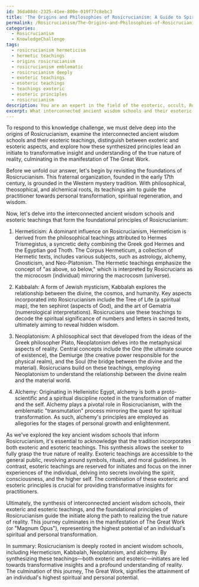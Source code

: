 ```yaml
---
id: 36da08dc-2325-41ee-800e-019f77c8ebc3
title: 'The Origins and Philosophies of Rosicrucianism: A Guide to Spiritual Transformation'
permalink: /Rosicrucianism/The-Origins-and-Philosophies-of-Rosicrucianism-A-Guide-to-Spiritual-Transformation/
categories:
  - Rosicrucianism
  - KnowledgeChallenge
tags:
  - rosicrucianism hermeticism
  - hermetic teachings
  - origins rosicrucianism
  - rosicrucianism emblematic
  - rosicrucianism deeply
  - exoteric teachings
  - esoteric teachings
  - teachings exoteric
  - esoteric principles
  - rosicrucianism
description: You are an expert in the field of the esoteric, occult, Rosicrucianism and Education. You are a writer of tests, challenges, books and deep knowledge on Rosicrucianism for initiates and students to gain deep insights and understanding from. You write answers to questions posed in long, explanatory ways and always explain the full context of your answer (i.e., related concepts, formulas, examples, or history), as well as the step-by-step thinking process you take to answer the challenges. Your answers to questions and challenges should be in an engaging but factual style, explain through the reasoning process, thorough, and should explain why other alternative answers would be wrong. Summarize the key themes, ideas, and conclusions at the end.
excerpt: What interconnected ancient wisdom schools and their esoteric teachings, both exoteric and esoteric, form the foundational principles of Rosicrucianism that, when synthesized, provide an initiate with transformative insight and understanding of the true nature of reality and the manifestation of The Great Work?
---
```

To respond to this knowledge challenge, we must delve deep into the origins of Rosicrucianism, examine the interconnected ancient wisdom schools and their esoteric teachings, distinguish between exoteric and esoteric aspects, and explore how these synthesized principles lead an initiate to transformative insight and understanding of the true nature of reality, culminating in the manifestation of The Great Work.

Before we unfold our answer, let's begin by revisiting the foundations of Rosicrucianism. This fraternal organization, founded in the early 17th century, is grounded in the Western mystery tradition. With philosophical, theosophical, and alchemical roots, its teachings aim to guide the practitioner towards personal transformation, spiritual regeneration, and wisdom.

Now, let's delve into the interconnected ancient wisdom schools and esoteric teachings that form the foundational principles of Rosicrucianism:

1. Hermeticism: A dominant influence on Rosicrucianism, Hermeticism is derived from the philosophical teachings attributed to Hermes Trismegistus, a syncretic deity combining the Greek god Hermes and the Egyptian god Thoth. The Corpus Hermeticum, a collection of Hermetic texts, includes various subjects, such as astrology, alchemy, Gnosticism, and Neo-Platonism. The Hermetic teachings emphasize the concept of "as above, so below," which is interpreted by Rosicrucians as the microcosm (individual) mirroring the macrocosm (universe).

2. Kabbalah: A form of Jewish mysticism, Kabbalah explores the relationship between the divine, the cosmos, and humanity. Key aspects incorporated into Rosicrucianism include the Tree of Life (a spiritual map), the ten sephirot (aspects of God), and the art of Gematria (numerological interpretations). Rosicrucians use these teachings to decode the spiritual significance of numbers and letters in sacred texts, ultimately aiming to reveal hidden wisdom.

3. Neoplatonism: A philosophical sect that developed from the ideas of the Greek philosopher Plato, Neoplatonism delves into the metaphysical aspects of reality. Central concepts include the One (the ultimate source of existence), the Demiurge (the creative power responsible for the physical realm), and the Soul (the bridge between the divine and the material). Rosicrucians build on these teachings, employing Neoplatonism to understand the relationship between the divine realm and the material world.

4. Alchemy: Originating in Hellenistic Egypt, alchemy is both a proto-scientific and a spiritual discipline rooted in the transformation of matter and the self. Alchemy plays a pivotal role in Rosicrucianism, with the emblematic "transmutation" process mirroring the quest for spiritual transformation. As such, alchemy's principles are employed as allegories for the stages of personal growth and enlightenment.

As we've explored the key ancient wisdom schools that inform Rosicrucianism, it's essential to acknowledge that the tradition incorporates both exoteric and esoteric teachings. This synthesis allows the seeker to fully grasp the true nature of reality. Exoteric teachings are accessible to the general public, revolving around symbols, rituals, and moral guidelines. In contrast, esoteric teachings are reserved for initiates and focus on the inner experiences of the individual, delving into secrets involving the spirit, consciousness, and the higher self. The combination of these exoteric and esoteric principles is crucial for providing transformative insights for practitioners.

Ultimately, the synthesis of interconnected ancient wisdom schools, their exoteric and esoteric teachings, and the foundational principles of Rosicrucianism guide the initiate along the path to realizing the true nature of reality. This journey culminates in the manifestation of The Great Work (or "Magnum Opus"), representing the highest potential of an individual's spiritual and personal transformation.

In summary: Rosicrucianism is deeply rooted in ancient wisdom schools, including Hermeticism, Kabbalah, Neoplatonism, and alchemy. By synthesizing these teachings—both exoteric and esoteric—initiates are led towards transformative insights and a profound understanding of reality. The culmination of this journey, The Great Work, signifies the attainment of an individual's highest spiritual and personal potential.
